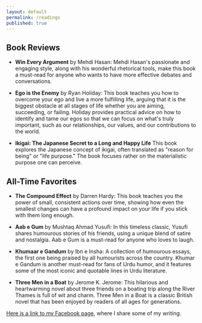 ```yaml
---
layout: default
permalink: /readings
published: true
---
```


## Book Reviews

* **Win Every Argument** by Mehdi Hasan: Mehdi Hasan's passionate and engaging style, along with his wonderful rhetorical tools, make this book a must-read for anyone who wants to have more effective debates and conversations. 

* **Ego is the Enemy** by Ryan Holiday: This book teaches you how to overcome your ego and live a more fulfilling life, arguing that it is the biggest obstacle at all stages of life whether you are aiming, succeeding, or failing. Holiday provides practical advice on how to identify and tame our egos so that we can focus on what's truly important, such as our relationships, our values, and our contributions to the world.

* **Ikigai: The Japanese Secret to a Long and Happy Life** This book explores the Japanese concept of ikigai, often translated as "reason for being" or "life purpose." The book focuses rather on the materialistic purpose one can perceive.

## All-Time Favorites

* **The Compound Effect** by Darren Hardy: This book teaches you the power of small, consistent actions over time, showing how even the smallest changes can have a profound impact on your life if you stick with them long enough. 

* **Aab e Gum** by Mushtaq Ahmad Yusufi: In this timeless classic, Yusufi shares humourous stories of his friends, using a unique blend of satire and nostalgia. Aab e Gum is a must-read for anyone who loves to laugh.

* **Khumaar e Gandum** by Ibn e Insha: A collection of humourous essays, the first one being praised by all humourists across the country. Khumar e Gandum is another must-read for fans of Urdu humor, and it features some of the most iconic and quotable lines in Urdu literature.

* **Three Men in a Boat** by Jerome K. Jerome: This hilarious and heartwarming novel about three friends on a boating trip along the River Thames is full of wit and charm. Three Men in a Boat is a classic British novel that has been enjoyed by readers of all ages for generations.

[Here is a link to my Facebook page](https://www.facebook.com/anaswriting/), where I share some of my writing.
